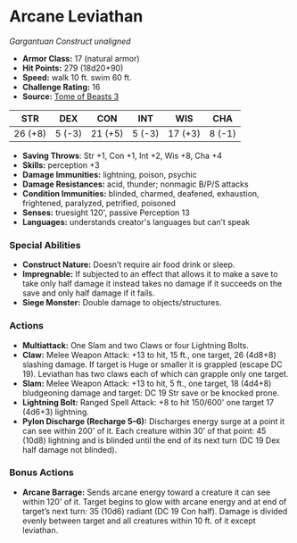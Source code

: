 # Arcane Leviathan

*Gargantuan* *Construct* *unaligned*

- **Armor Class:** 17 (natural armor)
- **Hit Points:** 279 (18d20+90)
- **Speed:** walk 10 ft. swim 60 ft.
- **Challenge Rating:** 16
- **Source:** [Tome of Beasts 3](https://koboldpress.com/kpstore/product/tome-of-beasts-2-for-5th-edition/)

| STR | DEX | CON | INT | WIS | CHA |
| --- | --- | --- | --- | --- | --- |
| 26 (+8) | 5 (-3) | 21 (+5) | 5 (-3) | 17 (+3) | 8 (-1) |

- **Saving Throws**: Str +1, Con +1, Int +2, Wis +8, Cha +4
- **Skills:** perception +3
- **Damage Immunities:** lightning, poison, psychic
- **Damage Resistances:** acid, thunder; nonmagic B/P/S attacks
- **Condition Immunities:** blinded, charmed, deafened, exhaustion, frightened, paralyzed, petrified, poisoned
- **Senses:** truesight 120', passive Perception 13
- **Languages:** understands creator's languages but can’t speak
### Special Abilities
- **Construct Nature:** Doesn’t require air food drink or sleep.
- **Impregnable:** If subjected to an effect that allows it to make a save to take only half damage it instead takes no damage if it succeeds on the save and only half damage if it fails.
- **Siege Monster:** Double damage to objects/structures.
### Actions
- **Multiattack:** One Slam and two Claws or four Lightning Bolts.
- **Claw:** Melee Weapon Attack: +13 to hit, 15 ft., one target, 26 (4d8+8) slashing damage. If target is Huge or smaller it is grappled (escape DC 19). Leviathan has two claws each of which can grapple only one target.
- **Slam:** Melee Weapon Attack: +13 to hit, 5 ft., one target, 18 (4d4+8) bludgeoning damage and target: DC 19 Str save or be knocked prone.
- **Lightning Bolt:** Ranged Spell Attack: +8 to hit 150/600' one target 17 (4d6+3) lightning.
- **Pylon Discharge (Recharge 5–6):** Discharges energy surge at a point it can see within 200' of it. Each creature within 30' of that point: 45 (10d8) lightning and is blinded until the end of its next turn (DC 19 Dex half damage not blinded).
### Bonus Actions
- **Arcane Barrage:** Sends arcane energy toward a creature it can see within 120' of it. Target begins to glow with arcane energy and at end of target’s next turn: 35 (10d6) radiant (DC 19 Con half). Damage is divided evenly between target and all creatures within 10 ft. of it except leviathan.
